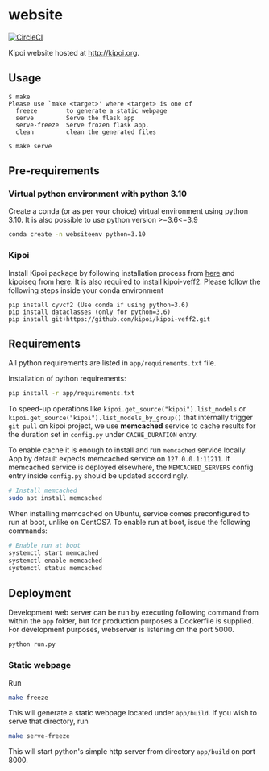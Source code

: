 # website

[![CircleCI](https://circleci.com/gh/kipoi/website.svg?style=svg&circle-token=c240f6a27d9bf721d28111e83d28a193c450757e)](https://circleci.com/gh/kipoi/website)

Kipoi website hosted at <http://kipoi.org>.

## Usage

```
$ make
Please use `make <target>' where <target> is one of
  freeze        to generate a static webpage
  serve         Serve the flask app
  serve-freeze  Serve frozen flask app.
  clean         clean the generated files

$ make serve
````

## Pre-requirements

### Virtual python environment with python 3.10

Create a conda (or as per your choice) virtual environment using python 3.10. It is also possible to use python version >=3.6<=3.9

```bash
conda create -n websiteenv python=3.10
```

### Kipoi

Install Kipoi package by following installation process from [here](https://github.com/kipoi/kipoi) and kipoiseq from [here](https://github.com/kipoi/kipoiseq). It is also required to install kipoi-veff2. Please follow the following steps inside your conda environment

```
pip install cyvcf2 (Use conda if using python=3.6)
pip install dataclasses (only for python=3.6)
pip install git+https://github.com/kipoi/kipoi-veff2.git
```


## Requirements

All python requirements are listed in `app/requirements.txt` file.

Installation of python requirements:

```bash
pip install -r app/requirements.txt
```

To speed-up operations like `kipoi.get_source("kipoi").list_models` or `kipoi.get_source("kipoi").list_models_by_group()` that internally trigger `git pull` on kipoi project, we use __memcached__ service to cache results for the duration set in `config.py` under `CACHE_DURATION` entry.

To enable cache it is enough to install and run `memcached` service locally. App by default expects memcached service on `127.0.0.1:11211`. If memcached service is deployed elsewhere, the `MEMCACHED_SERVERS` config entry inside `config.py` should be updated accordingly.

```bash
# Install memcached
sudo apt install memcached
```

When installing memcached on Ubuntu, service comes preconfigured to run at boot, unlike on CentOS7. To enable run at boot, issue the following commands:

```bash
# Enable run at boot
systemctl start memcached
systemctl enable memcached
systemctl status memcached
```

## Deployment

Development web server can be run by executing following command from within the `app` folder, but for production purposes a Dockerfile is supplied. For development purposes, webserver is listening on the port 5000.

```bash
python run.py
```

### Static webpage

Run

```bash
make freeze
```

This will generate a static webpage located under `app/build`. If you wish to serve that directory, run

```bash
make serve-freeze
```

This will start python's simple http server from directory `app/build` on port 8000.
